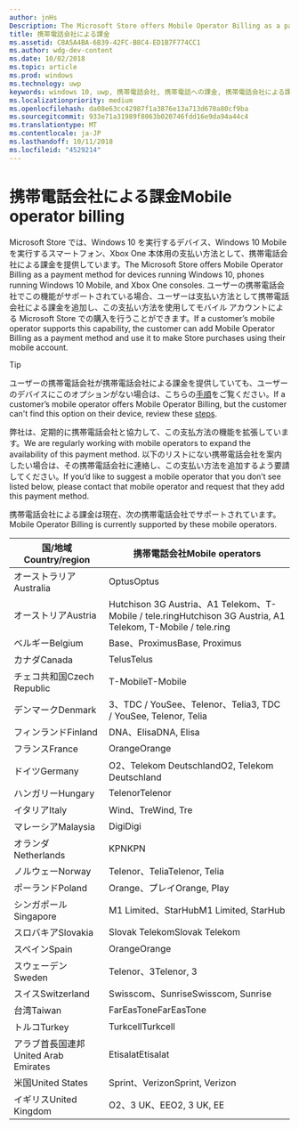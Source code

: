 ```yaml
---
author: jnHs
Description: The Microsoft Store offers Mobile Operator Billing as a payment method for mobile operators who support this capability.
title: 携帯電話会社による課金
ms.assetid: C8A5A4BA-6B39-42FC-B8C4-ED1B7F774CC1
ms.author: wdg-dev-content
ms.date: 10/02/2018
ms.topic: article
ms.prod: windows
ms.technology: uwp
keywords: windows 10, uwp, 携帯電話会社, 携帯電話への課金, 携帯電話会社による課金
ms.localizationpriority: medium
ms.openlocfilehash: da08e63cc42987f1a3876e13a713d670a80cf9ba
ms.sourcegitcommit: 933e71a31989f8063b020746fdd16e9da94a44c4
ms.translationtype: MT
ms.contentlocale: ja-JP
ms.lasthandoff: 10/11/2018
ms.locfileid: "4529214"
---
```

# <a name="mobile-operator-billing"></a><span data-ttu-id="ae88d-103">携帯電話会社による課金</span><span class="sxs-lookup"><span data-stu-id="ae88d-103">Mobile operator billing</span></span>


<span data-ttu-id="ae88d-104">Microsoft Store では、Windows 10 を実行するデバイス、Windows 10 Mobile を実行するスマートフォン、Xbox One 本体用の支払い方法として、携帯電話会社による課金を提供しています。</span><span class="sxs-lookup"><span data-stu-id="ae88d-104">The Microsoft Store offers Mobile Operator Billing as a payment method for devices running Windows 10, phones running Windows 10 Mobile, and Xbox One consoles.</span></span> <span data-ttu-id="ae88d-105">ユーザーの携帯電話会社でこの機能がサポートされている場合、ユーザーは支払い方法として携帯電話会社による課金を追加し、この支払い方法を使用してモバイル アカウントによる Microsoft Store での購入を行うことができます。</span><span class="sxs-lookup"><span data-stu-id="ae88d-105">If a customer’s mobile operator supports this capability, the customer can add Mobile Operator Billing as a payment method and use it to make Store purchases using their mobile account.</span></span>

> [!TIP]
>  <span data-ttu-id="ae88d-106">ユーザーの携帯電話会社が携帯電話会社による課金を提供していても、ユーザーのデバイスにこのオプションがない場合は、こちらの[手順](http://go.microsoft.com/fwlink/p/?LinkId=523993)をご覧ください。</span><span class="sxs-lookup"><span data-stu-id="ae88d-106">If a customer’s mobile operator offers Mobile Operator Billing, but the customer can't find this option on their device, review these [steps](http://go.microsoft.com/fwlink/p/?LinkId=523993).</span></span>

<span data-ttu-id="ae88d-107">弊社は、定期的に携帯電話会社と協力して、この支払方法の機能を拡張しています。</span><span class="sxs-lookup"><span data-stu-id="ae88d-107">We are regularly working with mobile operators to expand the availability of this payment method.</span></span> <span data-ttu-id="ae88d-108">以下のリストにない携帯電話会社を案内したい場合は、その携帯電話会社に連絡し、この支払い方法を追加するよう要請してください。</span><span class="sxs-lookup"><span data-stu-id="ae88d-108">If you’d like to suggest a mobile operator that you don’t see listed below, please contact that mobile operator and request that they add this payment method.</span></span>

<span data-ttu-id="ae88d-109">携帯電話会社による課金は現在、次の携帯電話会社でサポートされています。</span><span class="sxs-lookup"><span data-stu-id="ae88d-109">Mobile Operator Billing is currently supported by these mobile operators.</span></span>

| <span data-ttu-id="ae88d-110">国/地域</span><span class="sxs-lookup"><span data-stu-id="ae88d-110">Country/region</span></span>  | <span data-ttu-id="ae88d-111">携帯電話会社</span><span class="sxs-lookup"><span data-stu-id="ae88d-111">Mobile operators</span></span>                 |
|-----------------|----------------------------------|
| <span data-ttu-id="ae88d-112">オーストラリア</span><span class="sxs-lookup"><span data-stu-id="ae88d-112">Australia</span></span>       | <span data-ttu-id="ae88d-113">Optus</span><span class="sxs-lookup"><span data-stu-id="ae88d-113">Optus</span></span>                            |
| <span data-ttu-id="ae88d-114">オーストリア</span><span class="sxs-lookup"><span data-stu-id="ae88d-114">Austria</span></span>         | <span data-ttu-id="ae88d-115">Hutchison 3G Austria、A1 Telekom、T-Mobile / tele.ring</span><span class="sxs-lookup"><span data-stu-id="ae88d-115">Hutchison 3G Austria, A1 Telekom, T-Mobile / tele.ring</span></span>  |
| <span data-ttu-id="ae88d-116">ベルギー</span><span class="sxs-lookup"><span data-stu-id="ae88d-116">Belgium</span></span>         | <span data-ttu-id="ae88d-117">Base、Proximus</span><span class="sxs-lookup"><span data-stu-id="ae88d-117">Base, Proximus</span></span>                   |
| <span data-ttu-id="ae88d-118">カナダ</span><span class="sxs-lookup"><span data-stu-id="ae88d-118">Canada</span></span>          | <span data-ttu-id="ae88d-119">Telus</span><span class="sxs-lookup"><span data-stu-id="ae88d-119">Telus</span></span>                            |
| <span data-ttu-id="ae88d-120">チェコ共和国</span><span class="sxs-lookup"><span data-stu-id="ae88d-120">Czech Republic</span></span>  | <span data-ttu-id="ae88d-121">T-Mobile</span><span class="sxs-lookup"><span data-stu-id="ae88d-121">T-Mobile</span></span>                         |
| <span data-ttu-id="ae88d-122">デンマーク</span><span class="sxs-lookup"><span data-stu-id="ae88d-122">Denmark</span></span>         | <span data-ttu-id="ae88d-123">3、TDC / YouSee、Telenor、Telia</span><span class="sxs-lookup"><span data-stu-id="ae88d-123">3, TDC / YouSee, Telenor, Telia</span></span>  |
| <span data-ttu-id="ae88d-124">フィンランド</span><span class="sxs-lookup"><span data-stu-id="ae88d-124">Finland</span></span>         | <span data-ttu-id="ae88d-125">DNA、Elisa</span><span class="sxs-lookup"><span data-stu-id="ae88d-125">DNA, Elisa</span></span>                       |
| <span data-ttu-id="ae88d-126">フランス</span><span class="sxs-lookup"><span data-stu-id="ae88d-126">France</span></span>          | <span data-ttu-id="ae88d-127">Orange</span><span class="sxs-lookup"><span data-stu-id="ae88d-127">Orange</span></span>                           |
| <span data-ttu-id="ae88d-128">ドイツ</span><span class="sxs-lookup"><span data-stu-id="ae88d-128">Germany</span></span>         | <span data-ttu-id="ae88d-129">O2、Telekom Deutschland</span><span class="sxs-lookup"><span data-stu-id="ae88d-129">O2, Telekom Deutschland</span></span>          |
| <span data-ttu-id="ae88d-130">ハンガリー</span><span class="sxs-lookup"><span data-stu-id="ae88d-130">Hungary</span></span>         | <span data-ttu-id="ae88d-131">Telenor</span><span class="sxs-lookup"><span data-stu-id="ae88d-131">Telenor</span></span>                          |
| <span data-ttu-id="ae88d-132">イタリア</span><span class="sxs-lookup"><span data-stu-id="ae88d-132">Italy</span></span>           | <span data-ttu-id="ae88d-133">Wind、Tre</span><span class="sxs-lookup"><span data-stu-id="ae88d-133">Wind, Tre</span></span>                        |
| <span data-ttu-id="ae88d-134">マレーシア</span><span class="sxs-lookup"><span data-stu-id="ae88d-134">Malaysia</span></span>        | <span data-ttu-id="ae88d-135">Digi</span><span class="sxs-lookup"><span data-stu-id="ae88d-135">Digi</span></span>                             |
| <span data-ttu-id="ae88d-136">オランダ</span><span class="sxs-lookup"><span data-stu-id="ae88d-136">Netherlands</span></span>     | <span data-ttu-id="ae88d-137">KPN</span><span class="sxs-lookup"><span data-stu-id="ae88d-137">KPN</span></span>                              |
| <span data-ttu-id="ae88d-138">ノルウェー</span><span class="sxs-lookup"><span data-stu-id="ae88d-138">Norway</span></span>          | <span data-ttu-id="ae88d-139">Telenor、Telia</span><span class="sxs-lookup"><span data-stu-id="ae88d-139">Telenor, Telia</span></span>                   |
| <span data-ttu-id="ae88d-140">ポーランド</span><span class="sxs-lookup"><span data-stu-id="ae88d-140">Poland</span></span>          | <span data-ttu-id="ae88d-141">Orange、プレイ</span><span class="sxs-lookup"><span data-stu-id="ae88d-141">Orange, Play</span></span>                     |
| <span data-ttu-id="ae88d-142">シンガポール</span><span class="sxs-lookup"><span data-stu-id="ae88d-142">Singapore</span></span>       | <span data-ttu-id="ae88d-143">M1 Limited、StarHub</span><span class="sxs-lookup"><span data-stu-id="ae88d-143">M1 Limited, StarHub</span></span>              |
| <span data-ttu-id="ae88d-144">スロバキア</span><span class="sxs-lookup"><span data-stu-id="ae88d-144">Slovakia</span></span>        | <span data-ttu-id="ae88d-145">Slovak Telekom</span><span class="sxs-lookup"><span data-stu-id="ae88d-145">Slovak Telekom</span></span>                   |
| <span data-ttu-id="ae88d-146">スペイン</span><span class="sxs-lookup"><span data-stu-id="ae88d-146">Spain</span></span>           | <span data-ttu-id="ae88d-147">Orange</span><span class="sxs-lookup"><span data-stu-id="ae88d-147">Orange</span></span>                           |
| <span data-ttu-id="ae88d-148">スウェーデン</span><span class="sxs-lookup"><span data-stu-id="ae88d-148">Sweden</span></span>          | <span data-ttu-id="ae88d-149">Telenor、3</span><span class="sxs-lookup"><span data-stu-id="ae88d-149">Telenor, 3</span></span>                       |
| <span data-ttu-id="ae88d-150">スイス</span><span class="sxs-lookup"><span data-stu-id="ae88d-150">Switzerland</span></span>     | <span data-ttu-id="ae88d-151">Swisscom、Sunrise</span><span class="sxs-lookup"><span data-stu-id="ae88d-151">Swisscom, Sunrise</span></span>                |
| <span data-ttu-id="ae88d-152">台湾</span><span class="sxs-lookup"><span data-stu-id="ae88d-152">Taiwan</span></span>          | <span data-ttu-id="ae88d-153">FarEasTone</span><span class="sxs-lookup"><span data-stu-id="ae88d-153">FarEasTone</span></span>                       |
| <span data-ttu-id="ae88d-154">トルコ</span><span class="sxs-lookup"><span data-stu-id="ae88d-154">Turkey</span></span>          | <span data-ttu-id="ae88d-155">Turkcell</span><span class="sxs-lookup"><span data-stu-id="ae88d-155">Turkcell</span></span>                         |
| <span data-ttu-id="ae88d-156">アラブ首長国連邦</span><span class="sxs-lookup"><span data-stu-id="ae88d-156">United Arab Emirates</span></span> | <span data-ttu-id="ae88d-157">Etisalat</span><span class="sxs-lookup"><span data-stu-id="ae88d-157">Etisalat</span></span>                    |
| <span data-ttu-id="ae88d-158">米国</span><span class="sxs-lookup"><span data-stu-id="ae88d-158">United States</span></span>   | <span data-ttu-id="ae88d-159">Sprint、Verizon</span><span class="sxs-lookup"><span data-stu-id="ae88d-159">Sprint, Verizon</span></span>                  |
| <span data-ttu-id="ae88d-160">イギリス</span><span class="sxs-lookup"><span data-stu-id="ae88d-160">United Kingdom</span></span>  | <span data-ttu-id="ae88d-161">O2、3 UK、EE</span><span class="sxs-lookup"><span data-stu-id="ae88d-161">O2, 3 UK, EE</span></span>                     |

 



 


 

 




